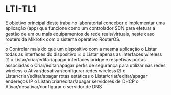 # LTI-TL1
É objetivo principal deste trabalho laboratorial conceber e implementar uma aplicação (app) que funcione como um controlador SDN para efetuar a gestão de um ou mais equipamentos de rede reais/virtuais, neste caso routers da Mikrotik com o sistema operativo RouterOS.  



o Controlar mais do que um dispositivo com a mesma aplicação
o Listar todas as interfaces do dispositivo ☑
o Listar apenas as interfaces wireless ☑
o Listar/criar/editar/apagar interfaces bridge e respetivas portas associadas
o Criar/editar/apagar perfis de segurança para utilizar nas redes wireless
o Ativar/desativar/configurar redes wireless ☑
o Listar/criar/editar/apagar rotas estáticas
o Listar/criar/editar/apagar endereços IP
o Listar/criar/editar/apagar servidores de DHCP
o Ativar/desativar/configurar o servidor de DNS
